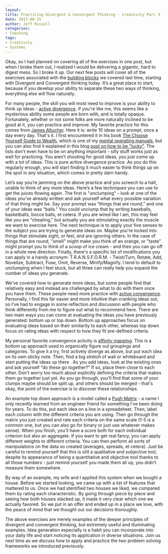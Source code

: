 ```yaml
---
layout:  
title: Practicing Divergent & Convergent Thinking - Creativity Part 3
date: 2017-08-25  
author: Jeff Russell
categories: 
- Coaching 
tags: 
- Creativity
- Systems  
---
```


Okay, so I had planned on covering all of the exercises in one post, but when I broke them out, I realized I would be delivering a gigantic, hard to digest mess. So I broke it up. Our next few posts will cover all of the exercises associated with the [building blocks](https://www.jeffrussellcoaching.com/coaching-blog/2017/8/17/the-building-blocks-of-creativity) we covered last time, starting with Divergent and Convergent thinking today. It’s a great place to start, because if you develop your ability to separate these two ways of thinking, everything else will flow naturally.

For many people, the skill you will most need to improve is your ability to think up ideas - [active divergence](https://en.wikipedia.org/wiki/Divergent_thinking). If you're like me, this seems like a mysterious ability some people are born with, and is totally opaque. Fortunately, whether or not some folks are more naturally inclined to be good at it, you can practice and improve. My favorite practice for this comes from [James Altucher](http://www.jamesaltucher.com/). Here it is: write 10 ideas on a prompt, once a day every day. That's it. I first encountered it in his book [The Choose Yourself Guide to Wealth](https://smile.amazon.com/Choose-Yourself-Guide-Wealth-ebook/dp/B00U7IS4S0/ref=sr_1_1?ie=UTF8&qid=1503612736&sr=8-1&keywords=choose+yourself+guide+to+wealth), which is one of my [mental operating manuals](https://www.jeffrussellcoaching.com/coaching-blog/2017/7/14/my-operating-manuals-for-life), but you can also find it explained in this blog [post on how to be "lucky"](http://www.jamesaltucher.com/2011/02/how-to-be-the-luckiest-guy-on-the-planet-in-4-easy-steps/). The lists don't even have to be on anything important - silly stuff works just as well for practicing. You aren’t shooting for good ideas, you just come up with a lot of ideas. This is pure active divergence practice. As you do this regularly enough, you will start finding it much easier to think things up on the spot in any situation, which comes in pretty darn handy.

Let’s say you’re jamming on the above practice and you screech to a halt, unable to think of any more ideas. Here’s a few techniques you can use to get the juices flowing again. The first is "unclumping" - look at one of the ideas you’ve already written and ask yourself what every possible variation of that thing might be. Say your prompt was “things that are round,” and one of your ideas was “balls." You could unclump that by writing baseballs, basketballs, bocce balls, et cetera. If you are wired like I am, this may feel like you are "cheating," but actually you are stimulating exactly the muscle we want to exercise here. The next technique is to apply your five senses to the subject you are trying to generate ideas on. Maybe you're locked into things that stimulate sight, or feel, and are ignoring others. In the case of things that are round, "smell" might make you think of an orange, or "taste" might prompt you to think of a scoop of ice cream - and then you can go off in a whole new direction. Finally, there's a specific list of modifications you can apply in a handy acronym: T.R.A.N.S.F.O.R.M. - Twist/Turn, Rotate, Add, Novelize, Subtract, Fuse, Omit, Reverse, Minify/Magnify. I tend to default to unclumping when I feel stuck, but all three can really help you expand the number of ideas you generate.

We've covered how to generate more ideas, but some people find that relatively easy and instead are challenged by what to do with them once you have them. These people need more practice with [active convergence](https://en.wikipedia.org/wiki/Convergent_thinking). Personally, I find this far easier and more intuitive than cranking ideas out, so I've had to engage in some reflection and discussion with people who think differently from me to figure out what to recommend here. There are two main ways you can come at evaluating the ideas you have previously generated: bottom up or top down. Bottom up approaches focus on evaluating ideas based on their similarity to each other, whereas top down focus on rating ideas with respect to how they fit pre-defined criteria.

My personal favorite convergence activity is [affinity mapping](https://en.wikipedia.org/wiki/Affinity_diagram). This is a bottom up approach used to organically figure out groupings and categories. To give it a try, first actively diverge as above, but put each idea on its own sticky note. Then, find a big stretch of wall or whiteboard and start putting the ideas up there . As you add ideas, look at the existing ones and ask yourself “do these go together?” If so, place them close to each other. Don’t worry too much about explicitly defining the criteria that makes them go together just yet. As you go through, you'll find that some of your clumps maybe should be split up, and others should be merged - that's okay, the point of the exercise is to discover these relationships.  

An example top down approach is a model called a [Pugh Matrix](http://www.decision-making-confidence.com/pugh-matrix.html) - a name I only recently learned from an engineer friend for something I've been doing for years. To do this, put each idea on a line in a spreadsheet. Then, label each column with the different criteria you are using. Then go through the matrix you just created and rate each criteria on the same scale (1-5 is a common one, but you can also go for binary or just use whatever makes sense). When you finish, you’ll have a score both for each individual criterion but also an aggregate. If you want to get real fancy, you can apply different weights to different criteria. You can then perform all sorts of manipulations on the data so created (averages, spreads, et cetera). Just be careful to remind yourself that this is still a qualitative and subjective tool, despite its appearance of being a quantitative and objective tool thanks to all those numbers - just remind yourself you made them all up, you didn’t measure them somewhere.

By way of an example, my wife and I applied this system when we bought a house. Before we started looking, we came up with a list of features that mattered to us. Once we had identified two houses we liked, we compared them by rating each characteristic. By going through piece by piece and seeing how both houses stacked up, it made it very clear which one we actually favored. So we put in an offer and ended up in a place we love, with the peace of mind that we thought out our decisions thoroughly.  

The above exercises are merely examples of the deeper principles of divergent and convergent thinking, but extremely useful and illuminating examples. Idea generation especially is a habit you can incorporate into your daily life and start noticing its application in diverse situations. Join us next time as we discuss how to apply and practice the two problem solving frameworks we introduced previously.
